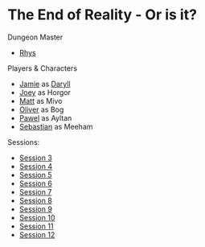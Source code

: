 # The End of Reality - Or is it? 

Dungeon Master
- [Rhys](People/Rhys.md)

Players & Characters
- [Jamie](People/Jamie.md) as [Daryll](<Characters/Player Characters/Darryl.md>)
- [Joey](People/Joey.md) as Horgor
- [Matt](People/Matt.md) as Mivo
- [Oliver](People/Oliver.md) as Bog
- [Pawel](People/Pawel.md) as Ayltan
- [Sebastian](People/Sebastian.md) as Meeham

Sessions:
- [Session 3](<Sessions/Pawel's Notes/Session 3.md>)
- [Session 4](<Sessions/Pawel's Notes/Session 4.md>)
- [Session 5](<Sessions/Pawel's Notes/Session 5.md>)
- [Session 6](<Sessions/Pawel's Notes/Session 6.md>)
- [Session 7](<Sessions/Pawel's Notes/Session 7.md>)
- [Session 8](<Sessions/Pawel's Notes/Session 8.md>)
- [Session 9](<Sessions/Pawel's Notes/Session 9.md>)
- [Session 10](<Sessions/Pawel's Notes/Session 10.md>)
- [Session 11](<Sessions/Pawel's Notes/Session 11.md>)
- [Session 12](<Sessions/Pawel's Notes/Session 12.md>)
